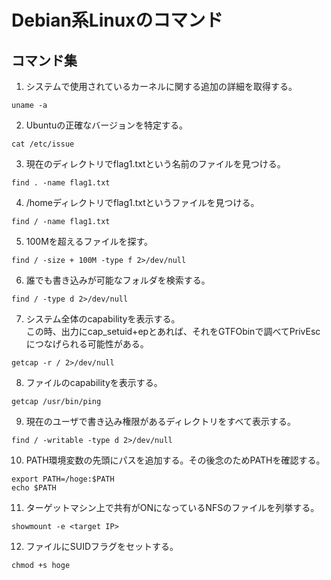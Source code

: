 # Debian系Linuxのコマンド

## コマンド集

1. システムで使用されているカーネルに関する追加の詳細を取得する。
```
uname -a
```

2. Ubuntuの正確なバージョンを特定する。
```
cat /etc/issue
```

3. 現在のディレクトリでflag1.txtという名前のファイルを見つける。
```
find . -name flag1.txt
```

4. /homeディレクトリでflag1.txtというファイルを見つける。
```
find / -name flag1.txt
```

5. 100Mを超えるファイルを探す。
```
find / -size + 100M -type f 2>/dev/null
```

6. 誰でも書き込みが可能なフォルダを検索する。
```
find / -type d 2>/dev/null
```

7. システム全体のcapabilityを表示する。  
この時、出力にcap_setuid+epとあれば、それをGTFObinで調べてPrivEscにつなげられる可能性がある。
```
getcap -r / 2>/dev/null
```

8. ファイルのcapabilityを表示する。
```
getcap /usr/bin/ping
```

9. 現在のユーザで書き込み権限があるディレクトリをすべて表示する。
```
find / -writable -type d 2>/dev/null
```

10. PATH環境変数の先頭にパスを追加する。その後念のためPATHを確認する。
```
export PATH=/hoge:$PATH
echo $PATH
```

11. ターゲットマシン上で共有がONになっているNFSのファイルを列挙する。
```
showmount -e <target IP>
```

12. ファイルにSUIDフラグをセットする。
```
chmod +s hoge
```